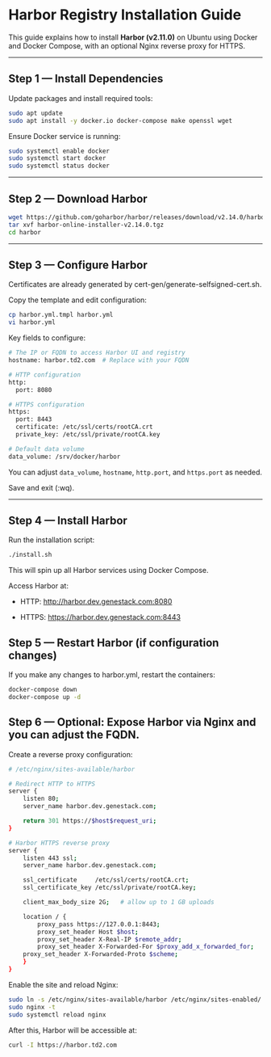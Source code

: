 # Harbor Registry Installation Guide

This guide explains how to install **Harbor (v2.11.0)** on Ubuntu using Docker and Docker Compose, with an optional Nginx reverse proxy for HTTPS.

---

## Step 1 — Install Dependencies

Update packages and install required tools:

```bash
sudo apt update
sudo apt install -y docker.io docker-compose make openssl wget
```

Ensure Docker service is running:

```bash
sudo systemctl enable docker
sudo systemctl start docker
sudo systemctl status docker
```

---

## Step 2 — Download Harbor

```bash
wget https://github.com/goharbor/harbor/releases/download/v2.14.0/harbor-online-installer-v2.14.0.tgz
tar xvf harbor-online-installer-v2.14.0.tgz
cd harbor
```

---

## Step 3 — Configure Harbor

Certificates are already generated by cert-gen/generate-selfsigned-cert.sh.

Copy the template and edit configuration:
```bash
cp harbor.yml.tmpl harbor.yml
vi harbor.yml
```
Key fields to configure:
```bash
# The IP or FQDN to access Harbor UI and registry
hostname: harbor.td2.com  # Replace with your FQDN

# HTTP configuration
http:
  port: 8080

# HTTPS configuration
https:
  port: 8443
  certificate: /etc/ssl/certs/rootCA.crt
  private_key: /etc/ssl/private/rootCA.key

# Default data volume
data_volume: /srv/docker/harbor
```

You can adjust `data_volume`, `hostname`, `http.port`, and `https.port` as needed.

Save and exit (:wq).


---

## Step 4 — Install Harbor

Run the installation script:
```bash
./install.sh
```
This will spin up all Harbor services using Docker Compose.

Access Harbor at:

- HTTP: http://harbor.dev.genestack.com:8080

- HTTPS: https://harbor.dev.genestack.com:8443


## Step 5 — Restart Harbor (if configuration changes)

If you make any changes to harbor.yml, restart the containers:

```bash
docker-compose down
docker-compose up -d
```

## Step 6 — Optional: Expose Harbor via Nginx and you can adjust the FQDN.

Create a reverse proxy configuration:

```bash
# /etc/nginx/sites-available/harbor

# Redirect HTTP to HTTPS
server {
    listen 80;
    server_name harbor.dev.genestack.com;

    return 301 https://$host$request_uri;
}

# Harbor HTTPS reverse proxy
server {
    listen 443 ssl;
    server_name harbor.dev.genestack.com;

    ssl_certificate     /etc/ssl/certs/rootCA.crt;
    ssl_certificate_key /etc/ssl/private/rootCA.key;

    client_max_body_size 2G;   # allow up to 1 GB uploads

    location / {
        proxy_pass https://127.0.0.1:8443;
        proxy_set_header Host $host;
        proxy_set_header X-Real-IP $remote_addr;
        proxy_set_header X-Forwarded-For $proxy_add_x_forwarded_for;
	proxy_set_header X-Forwarded-Proto $scheme;
    }
}
```

Enable the site and reload Nginx:

```bash
sudo ln -s /etc/nginx/sites-available/harbor /etc/nginx/sites-enabled/
sudo nginx -t
sudo systemctl reload nginx
```

After this, Harbor will be accessible at:
```bash
curl -I https://harbor.td2.com
```
